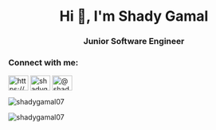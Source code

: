 <h1 align="center">Hi 👋, I'm Shady Gamal</h1>
<h3 align="center">Junior Software Engineer</h3>

<h3 align="left">Connect with me:</h3>
<p align="left">
<a href="https://linkedin.com/in/https://www.linkedin.com/in/shady-gamal-8a9873186/" target="blank"><img align="center" src="https://raw.githubusercontent.com/rahuldkjain/github-profile-readme-generator/master/src/images/icons/Social/linked-in-alt.svg" alt="https://www.linkedin.com/in/shady-gamal-8a9873186/" height="30" width="40" /></a>
<a href="https://www.leetcode.com/shadygamal" target="blank"><img align="center" src="https://raw.githubusercontent.com/rahuldkjain/github-profile-readme-generator/master/src/images/icons/Social/leet-code.svg" alt="shadygamal" height="30" width="40" /></a>
<a href="https://www.hackerearth.com/@shady_gamal107" target="blank"><img align="center" src="https://raw.githubusercontent.com/rahuldkjain/github-profile-readme-generator/master/src/images/icons/Social/hackerearth.svg" alt="@shady_gamal107" height="30" width="40" /></a>
</p>

<p><img align="center" src="https://github-readme-stats.vercel.app/api/top-langs?username=shadygamal07&show_icons=true&locale=en&layout=compact" alt="shadygamal07" /></p>

<p><img align="center" src="https://github-readme-streak-stats.herokuapp.com/?user=shadygamal07&" alt="shadygamal07" /></p>
